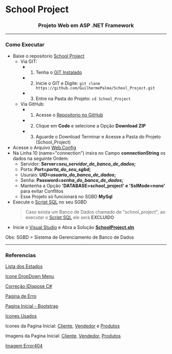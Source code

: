 ﻿# School Project

<h3 align="center">Projeto Web em ASP .NET Framework</h3>

---
<!--
##Topicos -->

### Como Executar

* Baixe o repositorio [School Project](https://github.com/GuilhermePalma/School_Project)
	- Via GIT: 
		- 1. Tenha o [GIT Instalado](https://git-scm.com/downloads)
		- 2. Inicie o GIT e Digite: `git clone https://github.com/GuilhermePalma/School_Project.git`
		- 3. Entre na Pasta do Projeto:  `cd School_Project`
	- Via GitHub:
		- 1. Acesse o [Repositorio no GitHub](https://github.com/GuilhermePalma/School_Project)
		- 2. Clique em **Code** e selecione a Opção **Download ZIP**
		- 3. Aguarde o Download Terminar e Acesse a Pasta do Projeto (School_Project)
* Acesse o Arquivo [Web.Config](Web.config) 
* Na Linha 10 (name="connection") insira no Campo **connectionString** os dados na seguinte Ordem:
	- Servidor: **Server=*seu_servidor_de_banco_de_dados*;**
	- Porta: **Port=*porta_do_seu_sgbd*;**
	- Usuraio: **UID=*usuario_do_banco_de_dados*;**
	- Senha: **Password=*senha_do_banco_de_dados*;**
	- Mantenha a Opção **'DATABASE=school_project' e 'SslMode=none'** para evitar Conflitos
	- Esse Projeto só funcionará no SGBD **MySql**
* Execute o [Script SQL](script.sql) no seu SGBD
	> Caso exista um Banco de Dados chamado de "school_project", ao executar o [Script SQL](script.sql) ele
	 será **EXCLUIDO**
* Inicie o [Visual Studio](https://visualstudio.microsoft.com/pt-br/) e Abra a Solução **[SchoolProject.sln](SchoolProject.sln)**

Obs: SGBD = Sistema de Gerenciamento de Banco de Dados

---

### Referencias

[Lista dos Estados](https://gist.github.com/quagliato/9282728)

[Icone DropDown Menu](https://pt.stackoverflow.com/questions/330840/bootstrap-3-dropdown-toggle-mudar-de-menu-com-ele-aberto-é-possível)

[Correção IDispose C#](https://pt.stackoverflow.com/questions/6913/fechar-conexão-com-banco-de-dados-c)

[Pagina de Erro](https://qastack.com.br/programming/619895/how-can-i-properly-handle-404-in-asp-net-mvc)

[Pagina Inicial - Bootstrap](https://getbootstrap.com/docs/3.4/examples/carousel/#)

[Icones Usados](https://tablericons.com)

Icones da Pagina Inicial: [Cliente](https://www.flaticon.com/free-icon/shopper_835900), [Vendedor](https://www.flaticon.com/free-icon/business-person_1256183) e [Produtos](https://www.flaticon.com/free-icon/shopping-bag_1255280)

Imagens da Pagina Inicial: [Cliente](https://br.freepik.com/vetores-gratis/ilustracao-de-suporte-ao-cliente-plano-organico_13184987.htm), [Vendedor](https://br.freepik.com/vetores-gratis/conceito-de-feedback-plano-ilustrado_13718569.htm), [Produtos](https://br.freepik.com/vetores-gratis/jovens-em-pe-perto-do-caixa-no-supermercado-contador-pagamento-ilustracao-em-vetor-plana-do-comprador-alimentos-refeicoes-e-produtos_10174096.htm)

[Imagem Error404](https://br.freepik.com/vetores-gratis/opa-erro-404-com-uma-ilustracao-do-conceito-de-robo-quebrado_8030430.htm)
